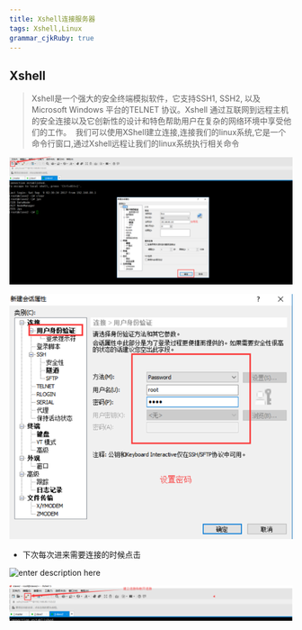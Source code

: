 ```yaml
---
title: Xshell连接服务器
tags: Xshell,Linux
grammar_cjkRuby: true
---
```


## Xshell

> Xshell是一个强大的安全终端模拟软件，它支持SSH1, SSH2, 以及Microsoft Windows 平台的TELNET 协议。Xshell 通过互联网到远程主机的安全连接以及它创新性的设计和特色帮助用户在复杂的网络环境中享受他们的工作。 
> 我们可以使用XShell建立连接,连接我们的linux系统,它是一个命令行窗口,通过Xshell远程让我们的linux系统执行相关命令

![enter description here][1]

![enter description here][2]

- 下次每次进来需要连接的时候点击

![enter description here][3]

![enter description here][4]


  [1]: https://www.github.com/xiesen310/notes_Images/raw/master/images/1506344513750.jpg
  [2]: https://www.github.com/xiesen310/notes_Images/raw/master/images/1506344539914.jpg
  [3]: http://markdown.xiaoshujiang.com/img/spinner.gif "[[[1506344586359]]]"
  [4]: https://www.github.com/xiesen310/notes_Images/raw/master/images/1506344768027.jpg
